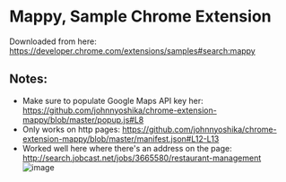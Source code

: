 # Mappy, Sample Chrome Extension
Downloaded from here: https://developer.chrome.com/extensions/samples#search:mappy

## Notes:
* Make sure to populate Google Maps API key her: https://github.com/johnnyoshika/chrome-extension-mappy/blob/master/popup.js#L8
* Only works on http pages: https://github.com/johnnyoshika/chrome-extension-mappy/blob/master/manifest.json#L12-L13
* Worked well here where there's an address on the page: http://search.jobcast.net/jobs/3665580/restaurant-management
![image](https://user-images.githubusercontent.com/504505/54063217-f8c91f00-41bf-11e9-91a5-22a7ec4f92ff.png)